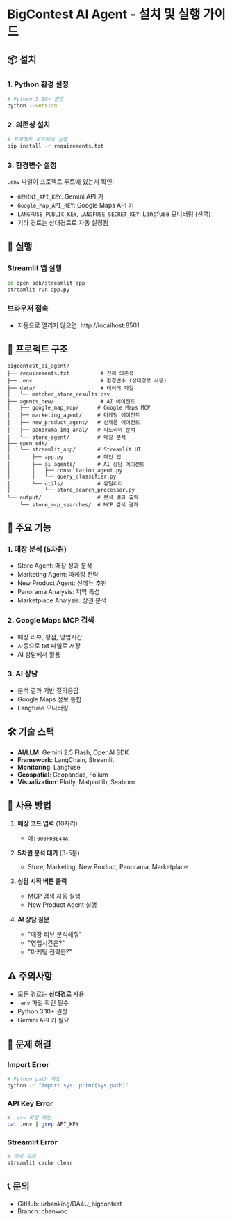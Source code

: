 # BigContest AI Agent - 설치 및 실행 가이드

## 📦 설치

### 1. Python 환경 설정
```bash
# Python 3.10+ 권장
python --version
```

### 2. 의존성 설치
```bash
# 프로젝트 루트에서 실행
pip install -r requirements.txt
```

### 3. 환경변수 설정
`.env` 파일이 프로젝트 루트에 있는지 확인:
- `GEMINI_API_KEY`: Gemini API 키
- `Google_Map_API_KEY`: Google Maps API 키
- `LANGFUSE_PUBLIC_KEY`, `LANGFUSE_SECRET_KEY`: Langfuse 모니터링 (선택)
- 기타 경로는 상대경로로 자동 설정됨

## 🚀 실행

### Streamlit 앱 실행
```bash
cd open_sdk/streamlit_app
streamlit run app.py
```

### 브라우저 접속
- 자동으로 열리지 않으면: http://localhost:8501

## 📁 프로젝트 구조

```
bigcontest_ai_agent/
├── requirements.txt          # 전체 의존성
├── .env                      # 환경변수 (상대경로 사용)
├── data/                     # 데이터 파일
│   └── matched_store_results.csv
├── agents_new/               # AI 에이전트
│   ├── google_map_mcp/      # Google Maps MCP
│   ├── marketing_agent/     # 마케팅 에이전트
│   ├── new_product_agent/   # 신제품 에이전트
│   ├── panorama_img_anal/   # 파노라마 분석
│   └── store_agent/         # 매장 분석
├── open_sdk/
│   └── streamlit_app/       # Streamlit UI
│       ├── app.py           # 메인 앱
│       ├── ai_agents/       # AI 상담 에이전트
│       │   ├── consultation_agent.py
│       │   └── query_classifier.py
│       └── utils/           # 유틸리티
│           └── store_search_processor.py
└── output/                  # 분석 결과 출력
    └── store_mcp_searches/  # MCP 검색 결과
```

## 🔧 주요 기능

### 1. 매장 분석 (5차원)
- Store Agent: 매장 성과 분석
- Marketing Agent: 마케팅 전략
- New Product Agent: 신메뉴 추천
- Panorama Analysis: 지역 특성
- Marketplace Analysis: 상권 분석

### 2. Google Maps MCP 검색
- 매장 리뷰, 평점, 영업시간
- 자동으로 txt 파일로 저장
- AI 상담에서 활용

### 3. AI 상담
- 분석 결과 기반 질의응답
- Google Maps 정보 통합
- Langfuse 모니터링

## 🛠️ 기술 스택

- **AI/LLM**: Gemini 2.5 Flash, OpenAI SDK
- **Framework**: LangChain, Streamlit
- **Monitoring**: Langfuse
- **Geospatial**: Geopandas, Folium
- **Visualization**: Plotly, Matplotlib, Seaborn

## 📝 사용 방법

1. **매장 코드 입력** (10자리)
   - 예: `000F03E44A`

2. **5차원 분석 대기** (3-5분)
   - Store, Marketing, New Product, Panorama, Marketplace

3. **상담 시작 버튼 클릭**
   - MCP 검색 자동 실행
   - New Product Agent 실행

4. **AI 상담 질문**
   - "매장 리뷰 분석해줘"
   - "영업시간은?"
   - "마케팅 전략은?"

## ⚠️ 주의사항

- 모든 경로는 **상대경로** 사용
- `.env` 파일 확인 필수
- Python 3.10+ 권장
- Gemini API 키 필요

## 🐛 문제 해결

### Import Error
```bash
# Python path 확인
python -c "import sys; print(sys.path)"
```

### API Key Error
```bash
# .env 파일 확인
cat .env | grep API_KEY
```

### Streamlit Error
```bash
# 캐시 삭제
streamlit cache clear
```

## 📞 문의

- GitHub: urbanking/DA4U_bigcontest
- Branch: chanwoo
